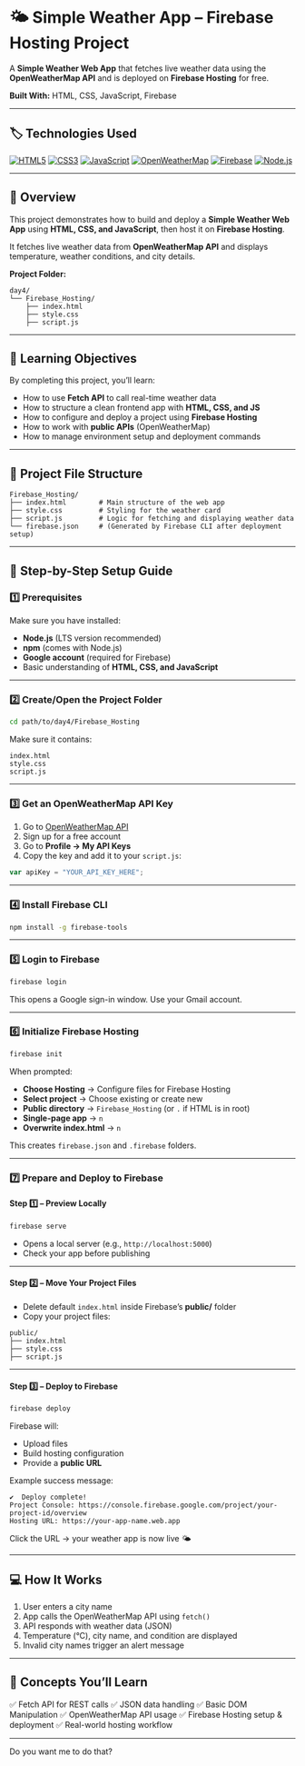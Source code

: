 # 🌤 Simple Weather App – Firebase Hosting Project

A **Simple Weather Web App** that fetches live weather data using the **OpenWeatherMap API** and is deployed on **Firebase Hosting** for free.

**Built With:** HTML, CSS, JavaScript, Firebase

---

## 🏷 Technologies Used

[![HTML5](https://img.shields.io/badge/HTML5-E34F26?style=for-the-badge\&logo=html5\&logoColor=white)](https://developer.mozilla.org/en-US/docs/Web/HTML)
[![CSS3](https://img.shields.io/badge/CSS3-1572B6?style=for-the-badge\&logo=css3\&logoColor=white)](https://developer.mozilla.org/en-US/docs/Web/CSS)
[![JavaScript](https://img.shields.io/badge/JavaScript-F7DF1E?style=for-the-badge\&logo=javascript\&logoColor=black)](https://developer.mozilla.org/en-US/docs/Web/JavaScript)
[![OpenWeatherMap](https://img.shields.io/badge/OpenWeatherMap-339933?style=for-the-badge)](https://openweathermap.org/api)
[![Firebase](https://img.shields.io/badge/Firebase-FFCA28?style=for-the-badge\&logo=firebase\&logoColor=black)](https://firebase.google.com/)
[![Node.js](https://img.shields.io/badge/Node.js-339933?style=for-the-badge\&logo=node.js\&logoColor=white)](https://nodejs.org/)

---

## 🧩 Overview

This project demonstrates how to build and deploy a **Simple Weather Web App** using **HTML, CSS, and JavaScript**, then host it on **Firebase Hosting**.

It fetches live weather data from **OpenWeatherMap API** and displays temperature, weather conditions, and city details.

**Project Folder:**

```
day4/
└── Firebase_Hosting/
    ├── index.html
    ├── style.css
    ├── script.js
```

---

## 🧠 Learning Objectives

By completing this project, you’ll learn:

* How to use **Fetch API** to call real-time weather data
* How to structure a clean frontend app with **HTML, CSS, and JS**
* How to configure and deploy a project using **Firebase Hosting**
* How to work with **public APIs** (OpenWeatherMap)
* How to manage environment setup and deployment commands

---

## 🧱 Project File Structure

```
Firebase_Hosting/
├── index.html        # Main structure of the web app
├── style.css         # Styling for the weather card
├── script.js         # Logic for fetching and displaying weather data
└── firebase.json     # (Generated by Firebase CLI after deployment setup)
```

---

## 🚀 Step-by-Step Setup Guide

### 1️⃣ Prerequisites

Make sure you have installed:

* **Node.js** (LTS version recommended)
* **npm** (comes with Node.js)
* **Google account** (required for Firebase)
* Basic understanding of **HTML, CSS, and JavaScript**

---

### 2️⃣ Create/Open the Project Folder

```bash
cd path/to/day4/Firebase_Hosting
```

Make sure it contains:

```
index.html
style.css
script.js
```

---

### 3️⃣ Get an OpenWeatherMap API Key

1. Go to [OpenWeatherMap API](https://openweathermap.org/api)
2. Sign up for a free account
3. Go to **Profile → My API Keys**
4. Copy the key and add it to your `script.js`:

```javascript
var apiKey = "YOUR_API_KEY_HERE";
```

---

### 4️⃣ Install Firebase CLI

```bash
npm install -g firebase-tools
```

---

### 5️⃣ Login to Firebase

```bash
firebase login
```

This opens a Google sign-in window. Use your Gmail account.

---

### 6️⃣ Initialize Firebase Hosting

```bash
firebase init
```

When prompted:

* **Choose Hosting** → Configure files for Firebase Hosting
* **Select project** → Choose existing or create new
* **Public directory** → `Firebase_Hosting` (or `.` if HTML is in root)
* **Single-page app** → `n`
* **Overwrite index.html** → `n`

This creates `firebase.json` and `.firebase` folders.

---

### 7️⃣ Prepare and Deploy to Firebase

#### Step 1️⃣ – Preview Locally

```bash
firebase serve
```

* Opens a local server (e.g., `http://localhost:5000`)
* Check your app before publishing

---

#### Step 2️⃣ – Move Your Project Files

* Delete default `index.html` inside Firebase’s **public/** folder
* Copy your project files:

```
public/
├── index.html
├── style.css
├── script.js
```

---

#### Step 3️⃣ – Deploy to Firebase

```bash
firebase deploy
```

Firebase will:

* Upload files
* Build hosting configuration
* Provide a **public URL**

Example success message:

```
✔  Deploy complete!
Project Console: https://console.firebase.google.com/project/your-project-id/overview
Hosting URL: https://your-app-name.web.app
```

Click the URL → your weather app is now live 🌤

---

## 💻 How It Works

1. User enters a city name
2. App calls the OpenWeatherMap API using `fetch()`
3. API responds with weather data (JSON)
4. Temperature (°C), city name, and condition are displayed
5. Invalid city names trigger an alert message

---

## 🧠 Concepts You’ll Learn

✅ Fetch API for REST calls
✅ JSON data handling
✅ Basic DOM Manipulation
✅ OpenWeatherMap API usage
✅ Firebase Hosting setup & deployment
✅ Real-world hosting workflow

---

Do you want me to do that?
